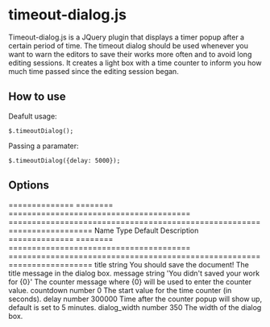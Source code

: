 timeout-dialog.js
=================

Timeout-dialog.js is a JQuery plugin that displays a timer popup after a certain period of time.
The timeout dialog should be used whenever you want to warn the editors to save their works more often and to avoid long editing sessions.
It creates a light box with a time counter to inform you how much time passed since the editing session began.

How to use
----------

Deafult usage:

`$.timeoutDialog();`

Passing a paramater:

`$.timeoutDialog({delay: 5000});`


Options
-------

==============  ========  =======================================  ========================================================================
Name            Type      Default                                  Description
==============  ========  =======================================  ========================================================================
title           string    You should save the document!            The title message in the dialog box.
message         string    'You didn\'t saved your work for {0}'    The counter message where {0} will be used to enter the counter value.
countdown       number    0                                        The start value for the time counter (in seconds).
delay           number    300000                                   Time after the counter popup will show up, default is set to 5 minutes.
dialog_width    number    350                                      The width of the dialog box.
